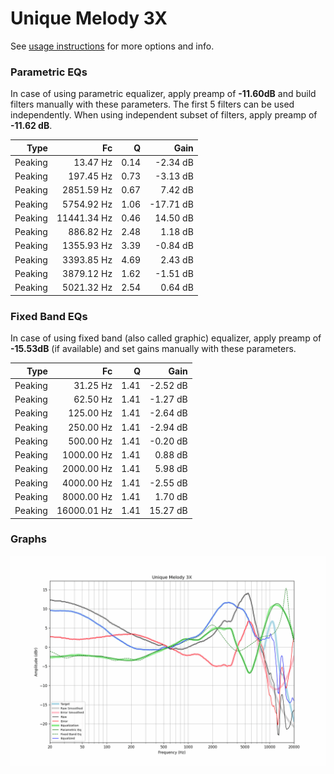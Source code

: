 # Unique Melody 3X
See [usage instructions](https://github.com/jaakkopasanen/AutoEq#usage) for more options and info.

### Parametric EQs
In case of using parametric equalizer, apply preamp of **-11.60dB** and build filters manually
with these parameters. The first 5 filters can be used independently.
When using independent subset of filters, apply preamp of **-11.62 dB**.

| Type    | Fc          |    Q | Gain      |
|--------:|------------:|-----:|----------:|
| Peaking | 13.47 Hz    | 0.14 | -2.34 dB  |
| Peaking | 197.45 Hz   | 0.73 | -3.13 dB  |
| Peaking | 2851.59 Hz  | 0.67 | 7.42 dB   |
| Peaking | 5754.92 Hz  | 1.06 | -17.71 dB |
| Peaking | 11441.34 Hz | 0.46 | 14.50 dB  |
| Peaking | 886.82 Hz   | 2.48 | 1.18 dB   |
| Peaking | 1355.93 Hz  | 3.39 | -0.84 dB  |
| Peaking | 3393.85 Hz  | 4.69 | 2.43 dB   |
| Peaking | 3879.12 Hz  | 1.62 | -1.51 dB  |
| Peaking | 5021.32 Hz  | 2.54 | 0.64 dB   |

### Fixed Band EQs
In case of using fixed band (also called graphic) equalizer, apply preamp of **-15.53dB**
(if available) and set gains manually with these parameters.

| Type    | Fc          |    Q | Gain     |
|--------:|------------:|-----:|---------:|
| Peaking | 31.25 Hz    | 1.41 | -2.52 dB |
| Peaking | 62.50 Hz    | 1.41 | -1.27 dB |
| Peaking | 125.00 Hz   | 1.41 | -2.64 dB |
| Peaking | 250.00 Hz   | 1.41 | -2.94 dB |
| Peaking | 500.00 Hz   | 1.41 | -0.20 dB |
| Peaking | 1000.00 Hz  | 1.41 | 0.88 dB  |
| Peaking | 2000.00 Hz  | 1.41 | 5.98 dB  |
| Peaking | 4000.00 Hz  | 1.41 | -2.55 dB |
| Peaking | 8000.00 Hz  | 1.41 | 1.70 dB  |
| Peaking | 16000.01 Hz | 1.41 | 15.27 dB |

### Graphs
![](./Unique%20Melody%203X.png)